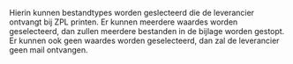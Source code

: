 Hierin kunnen bestandtypes worden geslecteerd die de leverancier ontvangt bij ZPL printen. Er kunnen meerdere waardes worden geselecteerd, dan zullen meerdere bestanden in de bijlage worden gestopt. Er kunnen ook geen waardes worden geselecteerd, dan zal de leverancier geen mail ontvangen.
